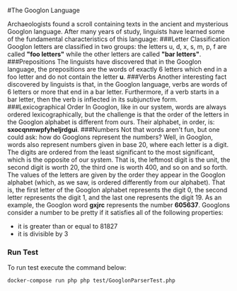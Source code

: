 #The Googlon Language

Archaeologists found a scroll containing texts in the ancient and mysterious Googlon language.
After many years of study, linguists have learned some of the fundamental characteristics of this language:
###Letter Classification
Googlon letters are classified in two groups: the letters u, d, x, s, m, p, f are called **"foo letters"** while the other
letters are called **"bar letters"**.
###Prepositions
The linguists have discovered that in the Googlon language, the prepositions are the words of exactly 6 letters
which end in a foo letter and do not contain the letter **u**.
###Verbs
Another interesting fact discovered by linguists is that, in the Googlon language, verbs are words of 6 letters or
more that end in a bar letter. Furthermore, if a verb starts in a bar letter, then the verb is inflected in its
subjunctive form.
###Lexicographical Order
In Googlon, like in our system, words are always ordered lexicographically, but the challenge is that the order of
the letters in the Googlon alphabet is different from ours. Their alphabet, in order, is: **sxocqnmwpfyheljrdgui**.
###Numbers
Not that words aren't fun, but one could ask: how do Googlons represent the numbers? Well, in Googlon, words
also represent numbers given in base 20, where each letter is a digit. The digits are ordered from the least
significant to the most significant, which is the opposite of our system. That is, the leftmost digit is the unit, the
second digit is worth 20, the third one is worth 400, and so on and so forth. The values of the letters are given
by the order they appear in the Googlon alphabet (which, as we saw, is ordered differently from our alphabet).
That is, the first letter of the Googlon alphabet represents the digit 0, the second letter represents the digit 1,
and the last one represents the digit 19.
As an example, the Googlon word **gxjrc** represents the number **605637**.
Googlons consider a number to be pretty if it satisfies all of the following properties:
- it is greater than or equal to 81827
- it is divisible by 3

### Run Test
To run test execute the command below: 

```bash
docker-compose run php php test/GooglonParserTest.php
```

